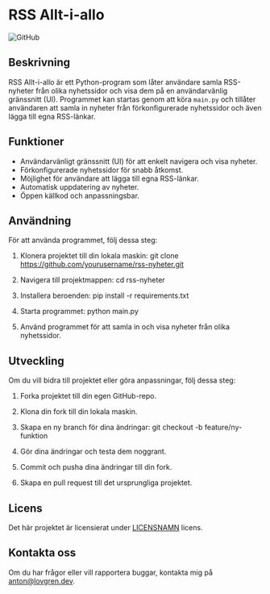 # RSS Allt-i-allo

![GitHub](https://img.shields.io/github/license/antonlovg/rss-nyheter)

## Beskrivning

RSS Allt-i-allo är ett Python-program som låter användare samla RSS-nyheter från olika nyhetssidor och visa dem på en användarvänlig gränssnitt (UI). Programmet kan startas genom att köra `main.py` och tillåter användaren att samla in nyheter från förkonfigurerade nyhetssidor och även lägga till egna RSS-länkar.

## Funktioner

- Användarvänligt gränssnitt (UI) för att enkelt navigera och visa nyheter.
- Förkonfigurerade nyhetssidor för snabb åtkomst.
- Möjlighet för användare att lägga till egna RSS-länkar.
- Automatisk uppdatering av nyheter.
- Öppen källkod och anpassningsbar.

## Användning

För att använda programmet, följ dessa steg:

1. Klonera projektet till din lokala maskin:
git clone https://github.com/yourusername/rss-nyheter.git

2. Navigera till projektmappen:
cd rss-nyheter

3. Installera beroenden:
pip install -r requirements.txt

4. Starta programmet:
python main.py

5. Använd programmet för att samla in och visa nyheter från olika nyhetssidor.

## Utveckling

Om du vill bidra till projektet eller göra anpassningar, följ dessa steg:

1. Forka projektet till din egen GitHub-repo.

2. Klona din fork till din lokala maskin.

3. Skapa en ny branch för dina ändringar:
git checkout -b feature/ny-funktion

4. Gör dina ändringar och testa dem noggrant.

5. Commit och pusha dina ändringar till din fork.

6. Skapa en pull request till det ursprungliga projektet.

## Licens

Det här projektet är licensierat under [LICENSNAMN](LICENSE) licens.

## Kontakta oss

Om du har frågor eller vill rapportera buggar, kontakta mig på [anton@lovgren.dev](mailto:anton@lovgren.dev).

